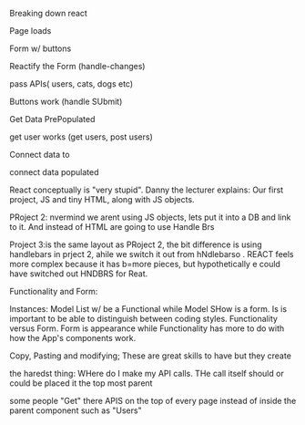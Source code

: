 Breaking down react





Page loads

Form w/ buttons

Reactify the Form (handle-changes)

pass APIs( users, cats, dogs etc)

Buttons work (handle SUbmit)

Get Data PrePopulated

get user works (get users, post users)

Connect data to 

connect data populated


React conceptually is "very stupid". Danny the lecturer explains: Our first project, JS and tiny HTML, along with JS objects.

PRoject 2: nvermind we arent using JS objects, lets put it into a DB and link to it. 
And instead of HTML are going to use Handle Brs


Project 3:is the same layout as PRoject 2, the bit difference is using handlebars in prject 2, ahile we switch it out from hNdlebarso . REACT feels more complex because it has b=more pieces, but hypothetically e could have switched out HNDBRS for Reat.

Functionality and Form:

Instances:
Model List w/ be a Functional 
while
Model SHow is a form. Is is important to be able to distinguish between coding styles. Functionality versus Form. Form is appearance while Functionality has more to do with how the App's components work. 


Copy, Pasting and modifying; 
These are great skills to have but they create


the haredst thing: WHere do I make my API calls. THe call itself should or could be placed it the top most parent 

some people "Get" there APIS on the top of every page instead of inside the parent component such as "Users"


